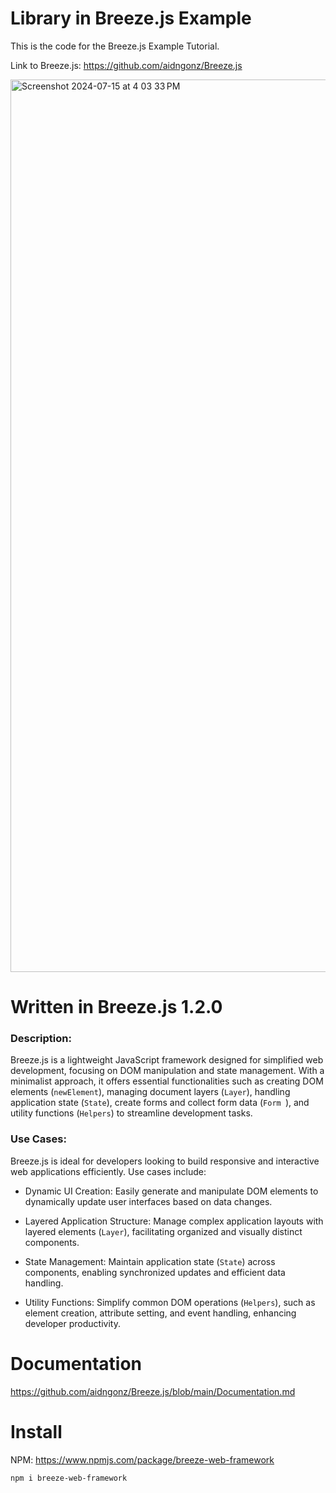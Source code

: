 # Library in Breeze.js Example
This is the code for the Breeze.js Example Tutorial.

Link to Breeze.js: https://github.com/aidngonz/Breeze.js

<img width="1428" alt="Screenshot 2024-07-15 at 4 03 33 PM" src="https://github.com/user-attachments/assets/1a4fb670-4f9b-4c0e-84dd-f0869e5f42f9">

# Written in Breeze.js 1.2.0
### Description:

Breeze.js is a lightweight JavaScript framework designed for simplified web development, focusing on DOM manipulation and state management. With a minimalist approach, it offers essential functionalities such as creating DOM elements (`newElement`), managing document layers (`Layer`), handling application state (`State`), create forms and collect form data (`Form `), and utility functions (`Helpers`) to streamline development tasks.

### Use Cases:

Breeze.js is ideal for developers looking to build responsive and interactive web applications efficiently. Use cases include:

- Dynamic UI Creation: Easily generate and manipulate DOM elements to dynamically update user interfaces based on data changes.

- Layered Application Structure: Manage complex application layouts with layered elements (`Layer`), facilitating organized and visually distinct components.

- State Management: Maintain application state (`State`) across components, enabling synchronized updates and efficient data handling.

- Utility Functions: Simplify common DOM operations (`Helpers`), such as element creation, attribute setting, and event handling, enhancing developer productivity.

# Documentation
https://github.com/aidngonz/Breeze.js/blob/main/Documentation.md

# Install
NPM: https://www.npmjs.com/package/breeze-web-framework

```shell
npm i breeze-web-framework
```
